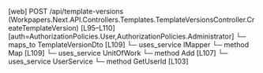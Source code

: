 [web] POST /api/template-versions  (Workpapers.Next.API.Controllers.Templates.TemplateVersionsController.CreateTemplateVersion)  [L95–L110] [auth=AuthorizationPolicies.User,AuthorizationPolicies.Administrator]
  └─ maps_to TemplateVersionDto [L109]
  └─ uses_service IMapper
    └─ method Map [L109]
  └─ uses_service UnitOfWork
    └─ method Add [L107]
  └─ uses_service UserService
    └─ method GetUserId [L103]

